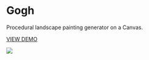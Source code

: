 # Gogh

Procedural landscape painting generator on a Canvas.

[VIEW DEMO](https://ngokevin.github.io/gogh/)

![](https://cloud.githubusercontent.com/assets/674727/9826633/b5aeefa4-5890-11e5-8926-4433ba6422c9.gif)
